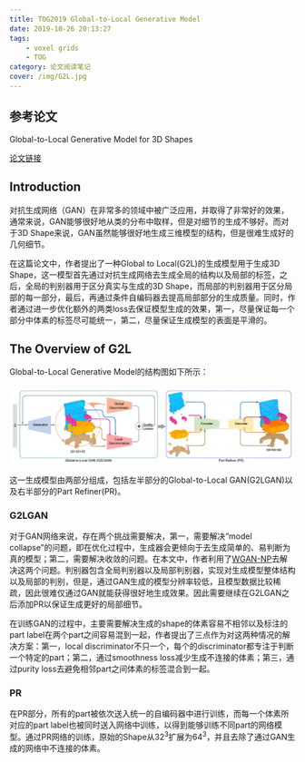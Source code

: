```yaml
---
title: TOG2019 Global-to-Local Generative Model
date: 2019-10-26 20:13:27
tags: 
    - voxel grids
    - TOG
category: 论文阅读笔记
cover: /img/G2L.jpg
---
```


## 参考论文

Global-to-Local Generative Model for 3D Shapes

[论文链接](https://vcc.tech/file/upload_file/image/research/att201809231254/G2L.pdf)

## Introduction

对抗生成网络（GAN）在非常多的领域中被广泛应用，并取得了非常好的效果，通常来说，GAN能够很好地从类的分布中取样，但是对细节的生成不够好。而对于3D Shape来说，GAN虽然能够很好地生成三维模型的结构，但是很难生成好的几何细节。

在这篇论文中，作者提出了一种Global to Local(G2L)的生成模型用于生成3D Shape，这一模型首先通过对抗生成网络去生成全局的结构以及局部的标签，之后，全局的判别器用于区分真实与生成的3D Shape，而局部的判别器用于区分局部的每一部分，最后，再通过条件自编码器去提高局部部分的生成质量。同时，作者通过进一步优化额外的两类loss去保证模型生成的效果，第一，尽量保证每一个部分中体素的标签尽可能统一，第二，尽量保证生成模型的表面是平滑的。

<!--more-->

## The Overview of G2L

Global-to-Local Generative Model的结构图如下所示：

![G2L](/img/G2L.jpg)

这一生成模型由两部分组成，包括左半部分的Global-to-Local GAN(G2LGAN)以及右半部分的Part Refiner(PR)。

### G2LGAN

对于GAN网络来说，存在两个挑战需要解决，第一，需要解决“model collapse”的问题，即在优化过程中，生成器会更倾向于去生成简单的、易判断为真的模型；第二，需要解决收敛的问题。在本文中，作者利用了[WGAN-NP](https://arxiv.org/pdf/1704.00028.pdf)去解决这两个问题。判别器包含全局判别器以及局部判别器，实现对生成模型整体结构以及局部的判别，但是，通过GAN生成的模型分辨率较低，且模型数据比较稀疏，因此很难仅通过GAN就能获得很好地生成效果。因此需要继续在G2LGAN之后添加PR以保证生成更好的局部细节。

在训练GAN的过程中，主要需要解决生成的shape的体素容易不相邻以及标注的part label在两个part之间容易混到一起，作者提出了三点作为对这两种情况的解决方案：第一，local discriminator不只一个，每个的discriminator都专注于判断一个特定的part；第二，通过smoothness loss减少生成不连接的体素；第三，通过purity loss去避免相邻part之间体素的标签混合到一起。

### PR

在PR部分，所有的part被依次送入统一的自编码器中进行训练，而每一个体素所对应的part label也被同时送入网络中训练，以得到能够训练不同part的网络模型。通过PR网络的训练，原始的Shape从$32^3$扩展为$64^3$，并且去除了通过GAN生成的网络中不连接的体素。



